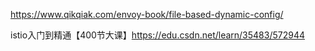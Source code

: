 https://www.qikqiak.com/envoy-book/file-based-dynamic-config/

istio入门到精通【400节大课】https://edu.csdn.net/learn/35483/572944